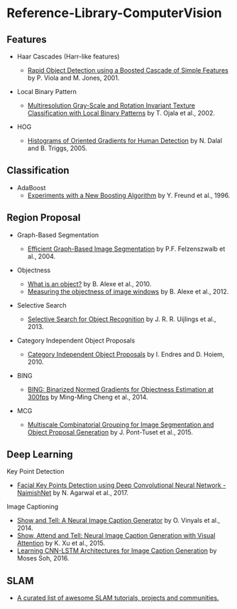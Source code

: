 # Reference-Library-ComputerVision

## Features  
- Haar Cascades (Harr-like features)
  - [Rapid Object Detection using a Boosted Cascade of Simple Features](https://www.cs.cmu.edu/~efros/courses/LBMV07/Papers/viola-cvpr-01.pdf) by P. Viola and M. Jones, 2001.

- Local Binary Pattern
  - [Multiresolution Gray-Scale and Rotation Invariant Texture Classification with Local Binary Patterns](http://www.mediateam.oulu.fi/publications/pdf/94.p) by T. Ojala et al., 2002.

- HOG
  - [Histograms of Oriented Gradients for Human Detection](https://lear.inrialpes.fr/people/triggs/pubs/Dalal-cvpr05.pdf) by N. Dalal and B. Triggs, 2005.

## Classification
- AdaBoost
  - [Experiments with a New Boosting Algorithm](http://www.cis.upenn.edu/~mkearns/teaching/COLT/boostingexperiments.pdf) by Y. Freund et al., 1996.

## Region Proposal
- Graph-Based Segmentation
  - [Efficient Graph-Based Image Segmentation](http://people.cs.uchicago.edu/~pff/papers/seg-ijcv.pdf) by P.F. Felzenszwalb et al., 2004.

- Objectness
  - [What is an object?](https://ieeexplore.ieee.org/document/5540226) by B. Alexe et al., 2010.
  - [Measuring the objectness of image windows](http://calvin.inf.ed.ac.uk/wp-content/uploads/Publications/alexe12pami.pdf) by B. Alexe et al., 2012.

- Selective Search
  - [Selective Search for Object Recognition](https://staff.fnwi.uva.nl/th.gevers/pub/GeversIJCV2013.pdf) by J. R. R. Uijlings et al., 2013.
 
- Category Independent Object Proposals
  - [Category Independent Object Proposals](http://dhoiem.cs.illinois.edu/publications/eccv2010_CategoryIndependentProposals_ian.pdf) by I. Endres and D. Hoiem, 2010.

- BING
  - [BING: Binarized Normed Gradients for Objectness Estimation at 300fps](https://www.robots.ox.ac.uk/~vgg/rg/papers/14cvprObjectnessBING.pdf) by Ming-Ming Cheng et al., 2014.

- MCG
  - [Multiscale Combinatorial Grouping for Image Segmentation and Object Proposal Generation](https://arxiv.org/abs/1503.00848) by J. Pont-Tuset et al., 2015.

## Deep Learning
Key Point Detection
- [Facial Key Points Detection using Deep Convolutional Neural Network - NaimishNet](https://arxiv.org/abs/1710.00977) by N. Agarwal et al., 2017.

Image Captioning
- [Show and Tell: A Neural Image Caption Generator](https://arxiv.org/abs/1411.4555) by O. Vinyals et al., 2014.
- [Show, Attend and Tell: Neural Image Caption Generation with Visual Attention](https://arxiv.org/abs/1502.03044) by K. Xu et al., 2015.
- [Learning CNN-LSTM Architectures for Image Caption Generation](https://cs224d.stanford.edu/reports/msoh.pdf) by Moses Soh, 2016.

## SLAM
- [A curated list of awesome SLAM tutorials, projects and communities.](https://github.com/kanster/awesome-slam)

